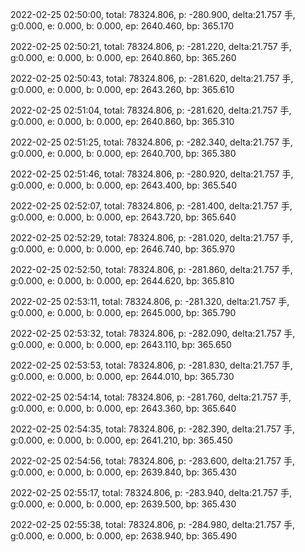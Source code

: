 2022-02-25 02:50:00, total: 78324.806, p: -280.900, delta:21.757 手, g:0.000, e: 0.000, b: 0.000, ep: 2640.460, bp: 365.170

2022-02-25 02:50:21, total: 78324.806, p: -281.220, delta:21.757 手, g:0.000, e: 0.000, b: 0.000, ep: 2640.860, bp: 365.260

2022-02-25 02:50:43, total: 78324.806, p: -281.620, delta:21.757 手, g:0.000, e: 0.000, b: 0.000, ep: 2643.260, bp: 365.610

2022-02-25 02:51:04, total: 78324.806, p: -281.620, delta:21.757 手, g:0.000, e: 0.000, b: 0.000, ep: 2640.860, bp: 365.310

2022-02-25 02:51:25, total: 78324.806, p: -282.340, delta:21.757 手, g:0.000, e: 0.000, b: 0.000, ep: 2640.700, bp: 365.380

2022-02-25 02:51:46, total: 78324.806, p: -280.920, delta:21.757 手, g:0.000, e: 0.000, b: 0.000, ep: 2643.400, bp: 365.540

2022-02-25 02:52:07, total: 78324.806, p: -281.400, delta:21.757 手, g:0.000, e: 0.000, b: 0.000, ep: 2643.720, bp: 365.640

2022-02-25 02:52:29, total: 78324.806, p: -281.020, delta:21.757 手, g:0.000, e: 0.000, b: 0.000, ep: 2646.740, bp: 365.970

2022-02-25 02:52:50, total: 78324.806, p: -281.860, delta:21.757 手, g:0.000, e: 0.000, b: 0.000, ep: 2644.620, bp: 365.810

2022-02-25 02:53:11, total: 78324.806, p: -281.320, delta:21.757 手, g:0.000, e: 0.000, b: 0.000, ep: 2645.000, bp: 365.790

2022-02-25 02:53:32, total: 78324.806, p: -282.090, delta:21.757 手, g:0.000, e: 0.000, b: 0.000, ep: 2643.110, bp: 365.650

2022-02-25 02:53:53, total: 78324.806, p: -281.830, delta:21.757 手, g:0.000, e: 0.000, b: 0.000, ep: 2644.010, bp: 365.730

2022-02-25 02:54:14, total: 78324.806, p: -281.760, delta:21.757 手, g:0.000, e: 0.000, b: 0.000, ep: 2643.360, bp: 365.640

2022-02-25 02:54:35, total: 78324.806, p: -282.390, delta:21.757 手, g:0.000, e: 0.000, b: 0.000, ep: 2641.210, bp: 365.450

2022-02-25 02:54:56, total: 78324.806, p: -283.600, delta:21.757 手, g:0.000, e: 0.000, b: 0.000, ep: 2639.840, bp: 365.430

2022-02-25 02:55:17, total: 78324.806, p: -283.940, delta:21.757 手, g:0.000, e: 0.000, b: 0.000, ep: 2639.500, bp: 365.430

2022-02-25 02:55:38, total: 78324.806, p: -284.980, delta:21.757 手, g:0.000, e: 0.000, b: 0.000, ep: 2638.940, bp: 365.490